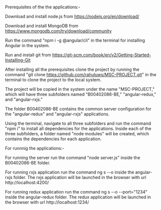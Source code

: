 Prerequisites of the the applications:-

Download and install node.js from https://nodejs.org/en/download/

Download and install MongoDB from https://www.mongodb.com/try/download/community

Run the command "npm i -g @angular/cli" in the terminal for installing Angular in the system.

Run and install git from https://git-scm.com/book/en/v2/Getting-Started-Installing-Git

After installing all the prerequisites clone the project by running the command "git clone https://github.com/rahuluws/MSC-PROJECT.git" in the terminal to clone the project to the local system. 

The project will be copied in the system under the name "MSC-PROJECT," which will have three subfolders named "B00402086-BE," "angular-redux," and "angular-rxjs."

The folder B00402086-BE contains the common server configuration for the "angular-redux" and "angular-rxjs" applications.

Using the terminal, navigate to all three subfolders and run the command "npm i" to install all dependencies for the applications. Inside each of the three subfolders, a folder named "node modules" will be created, which contains the dependencies for each application.




For runnnig the applications:-

For running the server run the command "node server.js" inside the B00402086-BE folder.

 For running rxjs application run the command ng s --o inside the angular-rxjs folder. The rxjs application will be launched in the browser with url http://localhost:4200/

 For running redux application run the command ng s --o --port="1234" inside the angular-redux folder. The redux application will be launched in the browser with url http://localhost:1234/
 
 
 

